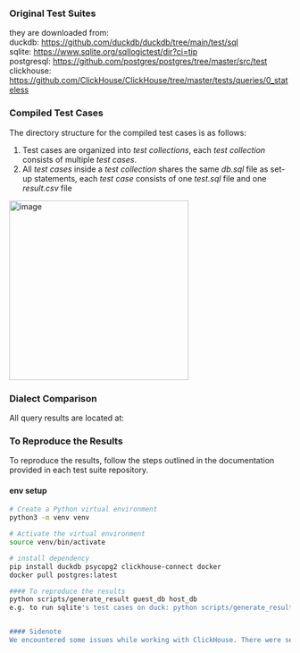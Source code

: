 
### Original Test Suites

they are downloaded from:  
  duckdb: https://github.com/duckdb/duckdb/tree/main/test/sql  
  sqlite: https://www.sqlite.org/sqllogictest/dir?ci=tip  
  postgresql: https://github.com/postgres/postgres/tree/master/src/test  
  clickhouse: https://github.com/ClickHouse/ClickHouse/tree/master/tests/queries/0_stateless  

### Compiled Test Cases
The directory structure for the compiled test cases is as follows:
1. Test cases are organized into *test collections*, each *test collection* consists of multiple *test cases*.
2. All *test cases* inside a *test collection* shares the same *db.sql* file as set-up statements, each *test case* consists of one *test.sql* file and one *result.csv* file

<img width="321" alt="image" src="https://github.com/hazelnut-99/SQL-dialects/assets/130122455/73b44a3f-681a-4793-aef6-5cd88f574712">



### Dialect Comparison
All query results are located at:


### To Reproduce the Results
To reproduce the results, follow the steps outlined in the documentation provided in each test suite repository.

#### env setup
```bash
# Create a Python virtual environment
python3 -m venv venv

# Activate the virtual environment
source venv/bin/activate

# install dependency
pip install duckdb psycopg2 clickhouse-connect docker
docker pull postgres:latest

#### To reproduce the results
python scripts/generate_result guest_db host_db
e.g. to run sqlite's test cases on duck: python scripts/generate_result sqlite duck


#### Sidenote
We encountered some issues while working with ClickHouse. There were session lock issues that we couldn't resolve, and as a result, we didn't include results from ClickHouse in the report.





